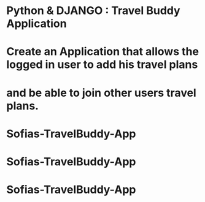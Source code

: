 # Python & DJANGO : Travel Buddy Application
# Create an Application that allows the logged in user to add his travel plans
# and be able to join other users travel plans.

# Sofias-TravelBuddy-App
# Sofias-TravelBuddy-App
# Sofias-TravelBuddy-App
